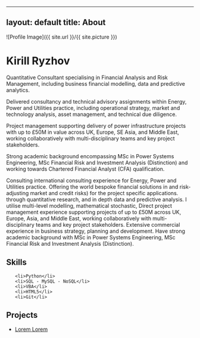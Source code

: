 
---
layout: default
title: About
---

![Profile Image]({{ site.url }}/{{ site.picture }})

<h1>Kirill Ryzhov</h1>

<p> Quantitative Consultant specialising in Financial Analysis and Risk Management, including
business financial modelling, data and predictive analytics. </p>

<p>Delivered consultancy and technical advisory assignments within Energy, Power and Utilities practice, including operational strategy, market and technology analysis, asset management, and technical due diligence. </p>

<p>Project management supporting delivery of power infrastructure projects with up to £50M in value across UK, Europe, SE Asia, and Middle East, working collaboratively with multi-disciplinary teams and key project stakeholders. </p>

<p>Strong academic background encompassing MSc in Power Systems Engineering, MSc Financial Risk and Investment Analysis (Distinction) and working towards Chartered Financial Analyst (CFA) qualification.</p>


Consulting international consulting experience for Energy, Power and Utilities practice.
Offering the world bespoke financial solutions in and risk-adjusting market
and credit risks) for the project specific applications.  through quantitative
research, and in depth data and predictive analysis. I utilise multi-level
modelling, mathematical stochastic, Direct project management experience
supporting projects of up to £50M across UK, Europe, Asia, and Middle East,
 working collaboratively with multi-disciplinary teams and key project stakeholders.
Extensive commercial experience in business strategy, planning and development.
Have strong academic background with MSc in Power Systems Engineering,
MSc Financial Risk and Investment Analysis (Distinction).</p>

<p></p>

<h2>Skills</h2>

<ul class="skill-list">

	<li>Python</li>
	<li>SQL - MySQL - NoSQL</li>
	<li>VBA</li>
	<li>HTML5</li>
	<li>Git</li>
</ul>

<h2>Projects</h2>

<ul>
	<li><a href="https://github.com/">Lorem Lorem</a></li>

</ul>
